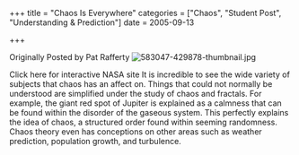 +++
title = "Chaos Is Everywhere"
categories = ["Chaos", "Student Post", "Understanding & Prediction"]
date = 2005-09-13


+++


Originally Posted by Pat Rafferty
<img src="https://www.fractalog.com/jpg/583047-429878-thumbnail.jpg" alt="583047-429878-thumbnail.jpg"/>

Click here for interactive NASA site
It is incredible to see the wide variety of subjects that chaos has an affect on. Things that could not normally be understood are simplified under the study of chaos and fractals. For example, the giant red spot of Jupiter is explained as a calmness that can be found within the disorder of the gaseous system. This perfectly explains the idea of chaos, a structured order found within seeming randomness. Chaos theory even has conceptions on other areas such as weather prediction, population growth, and turbulence. 
